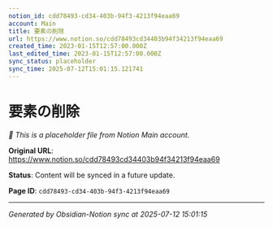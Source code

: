 ```yaml
---
notion_id: cdd78493-cd34-403b-94f3-4213f94eaa69
account: Main
title: 要素の削除
url: https://www.notion.so/cdd78493cd34403b94f34213f94eaa69
created_time: 2023-01-15T12:57:00.000Z
last_edited_time: 2023-01-15T12:57:00.000Z
sync_status: placeholder
sync_time: 2025-07-12T15:01:15.121741
---
```


# 要素の削除

*🔄 This is a placeholder file from Notion Main account.*

**Original URL**: https://www.notion.so/cdd78493cd34403b94f34213f94eaa69

**Status**: Content will be synced in a future update.

**Page ID**: `cdd78493-cd34-403b-94f3-4213f94eaa69`

---

*Generated by Obsidian-Notion sync at 2025-07-12 15:01:15*
